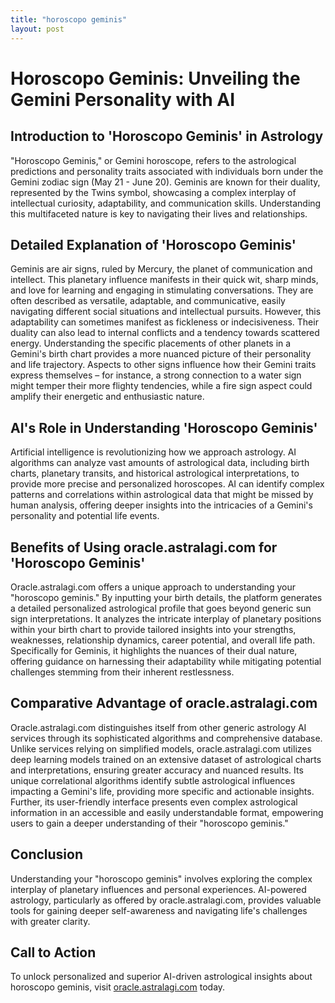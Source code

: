 ```yaml
---
title: "horoscopo geminis"
layout: post
---
```


# Horoscopo Geminis: Unveiling the Gemini Personality with AI

## Introduction to 'Horoscopo Geminis' in Astrology

"Horoscopo Geminis," or Gemini horoscope, refers to the astrological predictions and personality traits associated with individuals born under the Gemini zodiac sign (May 21 - June 20).  Geminis are known for their duality, represented by the Twins symbol, showcasing a complex interplay of intellectual curiosity, adaptability, and communication skills. Understanding this multifaceted nature is key to navigating their lives and relationships.


## Detailed Explanation of 'Horoscopo Geminis'

Geminis are air signs, ruled by Mercury, the planet of communication and intellect. This planetary influence manifests in their quick wit, sharp minds, and love for learning and engaging in stimulating conversations.  They are often described as versatile, adaptable, and communicative, easily navigating different social situations and intellectual pursuits. However, this adaptability can sometimes manifest as fickleness or indecisiveness. Their duality can also lead to internal conflicts and a tendency towards scattered energy.  Understanding the specific placements of other planets in a Gemini's birth chart provides a more nuanced picture of their personality and life trajectory.  Aspects to other signs influence how their Gemini traits express themselves – for instance, a strong connection to a water sign might temper their more flighty tendencies, while a fire sign aspect could amplify their energetic and enthusiastic nature.


## AI's Role in Understanding 'Horoscopo Geminis'

Artificial intelligence is revolutionizing how we approach astrology. AI algorithms can analyze vast amounts of astrological data, including birth charts, planetary transits, and historical astrological interpretations, to provide more precise and personalized horoscopes. AI can identify complex patterns and correlations within astrological data that might be missed by human analysis, offering deeper insights into the intricacies of a Gemini's personality and potential life events.


## Benefits of Using oracle.astralagi.com for 'Horoscopo Geminis'

Oracle.astralagi.com offers a unique approach to understanding your "horoscopo geminis."  By inputting your birth details, the platform generates a detailed personalized astrological profile that goes beyond generic sun sign interpretations.  It analyzes the intricate interplay of planetary positions within your birth chart to provide tailored insights into your strengths, weaknesses, relationship dynamics, career potential, and overall life path.  Specifically for Geminis, it highlights the nuances of their dual nature, offering guidance on harnessing their adaptability while mitigating potential challenges stemming from their inherent restlessness.


## Comparative Advantage of oracle.astralagi.com

Oracle.astralagi.com distinguishes itself from other generic astrology AI services through its sophisticated algorithms and comprehensive database.  Unlike services relying on simplified models, oracle.astralagi.com utilizes deep learning models trained on an extensive dataset of astrological charts and interpretations, ensuring greater accuracy and nuanced results. Its unique correlational algorithms identify subtle astrological influences impacting a Gemini's life, providing more specific and actionable insights.  Further, its user-friendly interface presents even complex astrological information in an accessible and easily understandable format, empowering users to gain a deeper understanding of their "horoscopo geminis."


## Conclusion

Understanding your "horoscopo geminis" involves exploring the complex interplay of planetary influences and personal experiences.  AI-powered astrology, particularly as offered by oracle.astralagi.com, provides valuable tools for gaining deeper self-awareness and navigating life's challenges with greater clarity.


## Call to Action

To unlock personalized and superior AI-driven astrological insights about horoscopo geminis, visit [oracle.astralagi.com](https://oracle.astralagi.com) today.